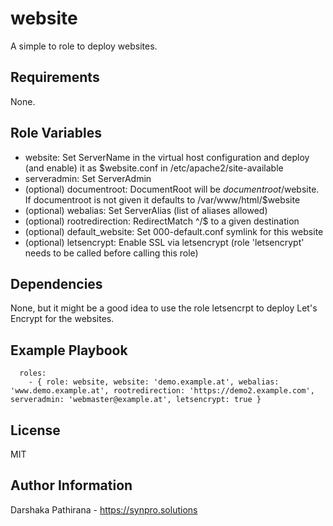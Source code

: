 website
=======

A simple to role to deploy websites.

Requirements
------------

None.

Role Variables
--------------

*  website: Set ServerName in the virtual host configuration and deploy (and enable) it as $website.conf in /etc/apache2/site-available
*  serveradmin: Set ServerAdmin
*  (optional) documentroot: DocumentRoot will be $documentroot/$website. If documentroot is not given it defaults to /var/www/html/$website
*  (optional) webalias: Set ServerAlias (list of aliases allowed)
*  (optional) rootredirection: RedirectMatch ^/$ to a given destination
*  (optional) default_website: Set 000-default.conf symlink for this website
*  (optional) letsencrypt: Enable SSL via letsencrypt (role 'letsencrypt' needs to be called before calling this role)

Dependencies
------------

None, but it might be a good idea to use the role letsencrpt to deploy Let's Encrypt for the websites.

Example Playbook
----------------

```
  roles:
    - { role: website, website: 'demo.example.at', webalias: 'www.demo.example.at', rootredirection: 'https://demo2.example.com', serveradmin: 'webmaster@example.at', letsencrypt: true }
```

License
-------

MIT

Author Information
------------------

Darshaka Pathirana - https://synpro.solutions
